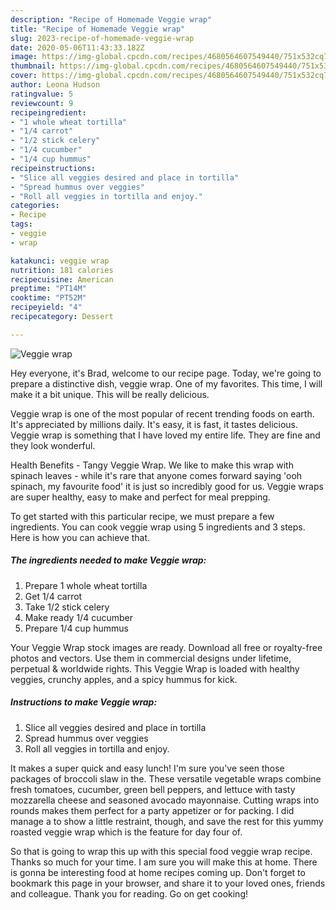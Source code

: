 ```yaml
---
description: "Recipe of Homemade Veggie wrap"
title: "Recipe of Homemade Veggie wrap"
slug: 2023-recipe-of-homemade-veggie-wrap
date: 2020-05-06T11:43:33.182Z
image: https://img-global.cpcdn.com/recipes/4680564607549440/751x532cq70/veggie-wrap-recipe-main-photo.jpg
thumbnail: https://img-global.cpcdn.com/recipes/4680564607549440/751x532cq70/veggie-wrap-recipe-main-photo.jpg
cover: https://img-global.cpcdn.com/recipes/4680564607549440/751x532cq70/veggie-wrap-recipe-main-photo.jpg
author: Leona Hudson
ratingvalue: 5
reviewcount: 9
recipeingredient:
- "1 whole wheat tortilla"
- "1/4 carrot"
- "1/2 stick celery"
- "1/4 cucumber"
- "1/4 cup hummus"
recipeinstructions:
- "Slice all veggies desired and place in tortilla"
- "Spread hummus over veggies"
- "Roll all veggies in tortilla and enjoy."
categories:
- Recipe
tags:
- veggie
- wrap

katakunci: veggie wrap 
nutrition: 181 calories
recipecuisine: American
preptime: "PT14M"
cooktime: "PT52M"
recipeyield: "4"
recipecategory: Dessert

---
```



![Veggie wrap](https://img-global.cpcdn.com/recipes/4680564607549440/751x532cq70/veggie-wrap-recipe-main-photo.jpg)

Hey everyone, it's Brad, welcome to our recipe page. Today, we're going to prepare a distinctive dish, veggie wrap. One of my favorites. This time, I will make it a bit unique. This will be really delicious.

Veggie wrap is one of the most popular of recent trending foods on earth. It's appreciated by millions daily. It's easy, it is fast, it tastes delicious. Veggie wrap is something that I have loved my entire life. They are fine and they look wonderful.

Health Benefits - Tangy Veggie Wrap. We like to make this wrap with spinach leaves - while it&#39;s rare that anyone comes forward saying &#39;ooh spinach, my favourite food&#39; it is just so incredibly good for us. Veggie wraps are super healthy, easy to make and perfect for meal prepping.


To get started with this particular recipe, we must prepare a few ingredients. You can cook veggie wrap using 5 ingredients and 3 steps. Here is how you can achieve that.

<!--inarticleads1-->

##### The ingredients needed to make Veggie wrap:

1. Prepare 1 whole wheat tortilla
1. Get 1/4 carrot
1. Take 1/2 stick celery
1. Make ready 1/4 cucumber
1. Prepare 1/4 cup hummus


Your Veggie Wrap stock images are ready. Download all free or royalty-free photos and vectors. Use them in commercial designs under lifetime, perpetual &amp; worldwide rights. This Veggie Wrap is loaded with healthy veggies, crunchy apples, and a spicy hummus for kick. 

<!--inarticleads2-->

##### Instructions to make Veggie wrap:

1. Slice all veggies desired and place in tortilla
1. Spread hummus over veggies
1. Roll all veggies in tortilla and enjoy.


It makes a super quick and easy lunch! I&#39;m sure you&#39;ve seen those packages of broccoli slaw in the. These versatile vegetable wraps combine fresh tomatoes, cucumber, green bell peppers, and lettuce with tasty mozzarella cheese and seasoned avocado mayonnaise. Cutting wraps into rounds makes them perfect for a party appetizer or for packing. I did manage a to show a little restraint, though, and save the rest for this yummy roasted veggie wrap which is the feature for day four of. 

So that is going to wrap this up with this special food veggie wrap recipe. Thanks so much for your time. I am sure you will make this at home. There is gonna be interesting food at home recipes coming up. Don't forget to bookmark this page in your browser, and share it to your loved ones, friends and colleague. Thank you for reading. Go on get cooking!
